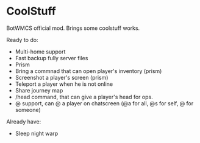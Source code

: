 # CoolStuff
BotWMCS official mod. Brings some coolstuff works.

Ready to do:
- Multi-home support
- Fast backup fully server files
- Prism
- Bring a commnad that can open player's inventory (prism)
- Screenshot a player's screen (prism)
- Teleport a player when he is not online
- Share journey map
- /head <player> command, that can give a player's head for ops.
- @ support, can @ a player on chatscreen (@a for all, @s for self, @<player> for someone)

Already have:
- Sleep night warp
